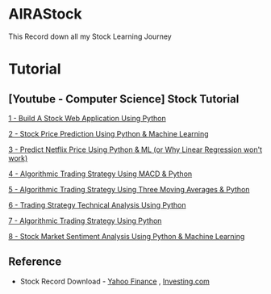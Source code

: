 # AIRAStock
This Record down all my Stock Learning Journey

# Tutorial

## [Youtube - Computer Science] Stock Tutorial
[1 - Build A Stock Web Application Using Python](https://www.youtube.com/channel/UCbmb5IoBtHZTpYZCDBOC1CA)

[2 - Stock Price Prediction Using Python & Machine Learning](https://www.youtube.com/watch?v=QIUxPv5PJOY&t=21s)

[3 - Predict Netflix Price Using Python & ML (or Why Linear Regression won't work)](https://www.youtube.com/watch?v=hOLSGMEEwlI)

[4 - Algorithmic Trading Strategy Using MACD & Python](https://www.youtube.com/watch?v=kz_NJERCgm8)

[5 - Algorithmic Trading Strategy Using Three Moving Averages & Python](https://www.youtube.com/watch?v=rO_cqa4x60o&list=PLxx3FfPJl2zC5DtudXPto4ND1YZh0jQfU&index=5)

[6 - Trading Strategy Technical Analysis Using Python](https://www.youtube.com/watch?v=fxLsSax7rvY&list=PLxx3FfPJl2zC5DtudXPto4ND1YZh0jQfU&index=6)

[7 - Algorithmic Trading Strategy Using Python](https://www.youtube.com/watch?v=SEQbb8w7VTw&list=PLxx3FfPJl2zC5DtudXPto4ND1YZh0jQfU&index=7)

[8 - Stock Market Sentiment Analysis Using Python & Machine Learning](https://www.youtube.com/watch?v=4OlvGGAsj8I&list=PLxx3FfPJl2zC5DtudXPto4ND1YZh0jQfU&index=8)

## Reference
- Stock Record Download - [Yahoo Finance](https://finance.yahoo.com/) , [Investing.com](https://www.investing.com/)
